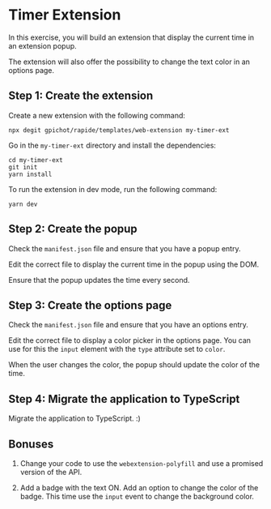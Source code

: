 # Timer Extension

In this exercise, you will build an extension that display the current time in
an extension popup.

The extension will also offer the possibility to change the text color in an
options page.

## Step 1: Create the extension

Create a new extension with the following command:

    npx degit gpichot/rapide/templates/web-extension my-timer-ext

Go in the `my-timer-ext` directory and install the dependencies:

    cd my-timer-ext
    git init
    yarn install

To run the extension in dev mode, run the following command:

    yarn dev

## Step 2: Create the popup

Check the `manifest.json` file and ensure that you have a popup entry.

Edit the correct file to display the current time in the popup using the DOM.

Ensure that the popup updates the time every second.

## Step 3: Create the options page

Check the `manifest.json` file and ensure that you have an options entry.

Edit the correct file to display a color picker in the options page. You can
use for this the `input` element with the `type` attribute set to `color`.

When the user changes the color, the popup should update the color of the time.

## Step 4: Migrate the application to TypeScript

Migrate the application to TypeScript. :)

## Bonuses

1. Change your code to use the `webextension-polyfill` and use a promised version
   of the API.

2. Add a badge with the text ON. Add an option to change the color of the
   badge. This time use the `input` event to change the background color.
